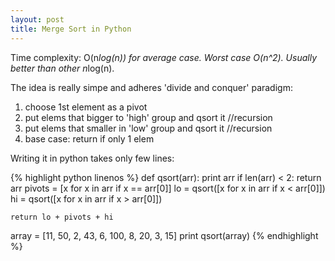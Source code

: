 ```yaml
---
layout: post
title: Merge Sort in Python
---
```


Time complexity: O(n*log(n)) for average case. Worst case O(n^2). Usually better than other n*log(n). 

The idea is really simpe and adheres 'divide and conquer' paradigm:

1. choose 1st element as a pivot 
2. put elems that bigger to 'high' group and qsort it //recursion
3. put elems that smaller in 'low' group and qsort it //recursion
4. base case: return if only 1 elem 

Writing it in python takes only few lines:

{% highlight python linenos %}
def qsort(arr):
    print arr
    if len(arr) < 2:
        return arr
    pivots = [x for x in arr if x == arr[0]]
    lo = qsort([x for x in arr if x < arr[0]])
    hi = qsort([x for x in arr if x > arr[0]])

    return lo + pivots + hi

array = [11, 50, 2, 43, 6, 100, 8, 20, 3, 15]
print qsort(array)
{% endhighlight %}
